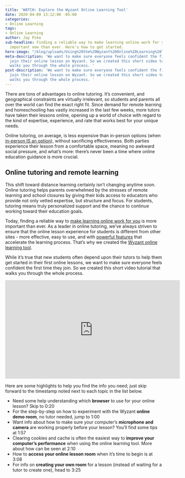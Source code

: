 ```yaml
---
title: 'WATCH: Explore the Wyzant Online Learning Tool'
date: 2020-04-09 13:12:00 -05:00
categories:
- Online Learning
tags:
- Online Learning
author: Jay Pike
sub-headline: Finding a reliable way to make learning online work for you is more
  important now than ever. Here's how to get started.
hero-image: "/blog/uploads/Using%20the%20Wyzant%20Online%20Learning%20Tool.png"
meta-description: 'We want to make sure everyone feels confident the first time they
  join their online lesson on Wyzant. So we created this short video tutorial that
  walks you through the whole process. '
post-description: 'We want to make sure everyone feels confident the first time they
  join their online lesson on Wyzant. So we created this short video tutorial that
  walks you through the whole process. '
---
```


There are tons of advantages to online tutoring. It’s convenient, and geographical constraints are virtually irrelevant, so students and parents all over the world can find the exact right fit. Since demand for remote learning and homeschooling has vastly increased in the last few weeks, more tutors have taken their lessons online, opening up a world of choice with regard to the kind of expertise, experience, and rate that works best for your unique needs. 

Online tutoring, on average, is less expensive than in-person options (when [in-person IS an option](https://www.wyzant.com/blog/wyzant-covid-19-response-and-student-guidance/)), without sacrificing effectiveness. Both parties experience their lesson from a comfortable space, meaning no awkward social pressure, and what’s more: there’s never been a time where online education guidance is more crucial. 

## Online tutoring and remote learning

This shift toward distance learning certainly isn’t changing anytime soon. Online tutoring helps parents overwhelmed by the stresses of remote learning and school closures by giving their kids access to educators who provide not only vetted expertise, but structure and focus. For students, tutoring means truly personalized support and the chance to continue working toward their education goals.

Today, finding a reliable way to [make learning online work for you](https://www.wyzant.com/blog/study-strategies-for-online-classes/) is more important than ever. As a leader in online tutoring, we’ve always striven to ensure that the online lesson experience for students is different from other sites - more effective, easy to use, and with [powerful features](https://support.wyzant.com/hc/en-us#section_360008274911) that accelerate the learning process. That’s why we created the [Wyzant online learning tool](https://www.wyzant.com/online/student). 

While it’s true that new students often depend upon their tutors to help them get started in their first online lessons, we want to make sure everyone feels confident the first time they join. So we created this short video tutorial that walks you through the whole process. 


<iframe width="560" height="315" src="https://www.youtube.com/embed/jrjGcDZPSMg" frameborder="0" allow="accelerometer; autoplay; encrypted-media; gyroscope; picture-in-picture" allowfullscreen></iframe>


Here are some highlights to help you find the info you need; just skip forward to the timestamp noted next to each topic in the list below.

* Need some help understanding which **browser** to use for your online lesson? Skip to 0:20
* For the step-by-step on how to experiment with the Wyzant **online demo room**, no tutor needed, jump to 1:00
* Want info about how to make sure your computer’s **microphone and camera** are working properly before your lesson? You’ll find some tips at 1:57
* Clearing cookies and cache is often the easiest way to **improve your computer’s performance** when using the online learning tool. More about how can be seen at 2:10
* How to **access your online lesson room** when it’s time to begin is at 3:08
* For info on **creating your own room** for a lesson (instead of waiting for a tutor to create one), head to 3:25


